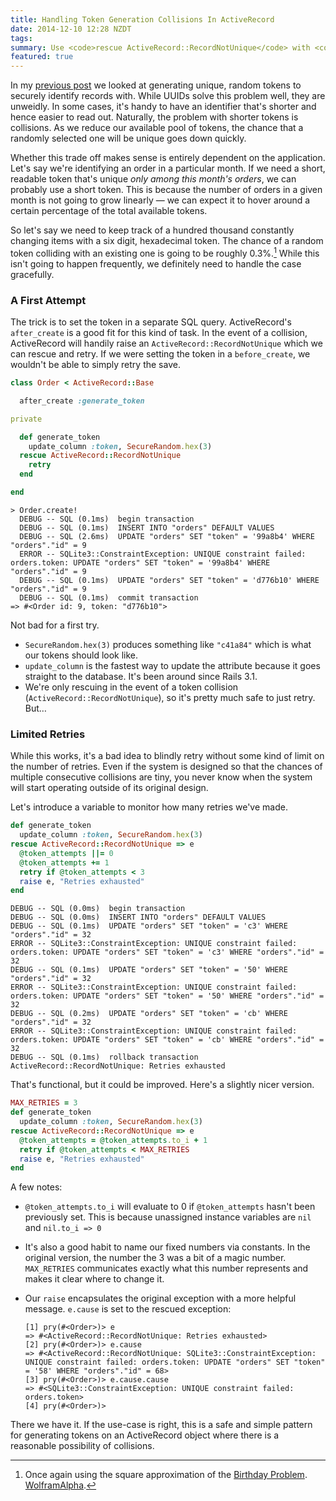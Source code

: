 ```yaml
---
title: Handling Token Generation Collisions In ActiveRecord
date: 2014-12-10 12:28 NZDT
tags:
summary: Use <code>rescue ActiveRecord::RecordNotUnique</code> with <code>retry</code> to handle collisions when applicable.
featured: true
---
```


In my [previous post](/blog/2014/12/07/generating-unique-random-tokens/) we looked at generating unique, random tokens to securely identify records with. While UUIDs solve this problem well, they are unweidly. In some cases, it's handy to have an identifier that's shorter and hence easier to read out. Naturally, the problem with shorter tokens is collisions. As we reduce our available pool of tokens, the chance that a randomly selected one will be unique goes down quickly.

Whether this trade off makes sense is entirely dependent on the application. Let's say we're identifying an order in a particular month. If we need a short, readable token that's unique _only among this month's orders_, we can probably use a short token. This is because the number of orders in a given month is not going to grow linearly — we can expect it to hover around a certain percentage of the total available tokens.

So let's say we need to keep track of a hundred thousand constantly changing items with a six digit, hexadecimal token. The chance of a random token colliding with an existing one is going to be roughly 0.3%.[^1] While this isn't going to happen frequently, we definitely need to handle the case gracefully.

### A First Attempt

The trick is to set the token in a separate SQL query. ActiveRecord's `after_create` is a good fit for this kind of task. In the event of a collision, ActiveRecord will handily raise an `ActiveRecord::RecordNotUnique` which we can rescue and retry. If we were setting the token in a `before_create`, we wouldn't be able to simply retry the save.

~~~ruby
class Order < ActiveRecord::Base

  after_create :generate_token

private

  def generate_token
    update_column :token, SecureRandom.hex(3)
  rescue ActiveRecord::RecordNotUnique
    retry
  end

end
~~~

    > Order.create!
      DEBUG -- SQL (0.1ms)  begin transaction
      DEBUG -- SQL (0.1ms)  INSERT INTO "orders" DEFAULT VALUES
      DEBUG -- SQL (2.6ms)  UPDATE "orders" SET "token" = '99a8b4' WHERE "orders"."id" = 9
      ERROR -- SQLite3::ConstraintException: UNIQUE constraint failed: orders.token: UPDATE "orders" SET "token" = '99a8b4' WHERE "orders"."id" = 9
      DEBUG -- SQL (0.1ms)  UPDATE "orders" SET "token" = 'd776b10' WHERE "orders"."id" = 9
      DEBUG -- SQL (0.1ms)  commit transaction
    => #<Order id: 9, token: "d776b10">

Not bad for a first try.

  * `SecureRandom.hex(3)` produces something like `"c41a84"` which is what our tokens should look like.
  * `update_column` is the fastest way to update the attribute because it goes straight to the database. It's been around since Rails 3.1.
  * We're only rescuing in the event of a token collision (`ActiveRecord::RecordNotUnique`), so it's pretty much safe to just retry. But…

### Limited Retries

While this works, it's a bad idea to blindly retry without some kind of limit on the number of retries. Even if the system is designed so that the chances of multiple consecutive collisions are tiny, you never know when the system will start operating outside of its original design.

Let's introduce a variable to monitor how many retries we've made.

~~~ruby
def generate_token
  update_column :token, SecureRandom.hex(3)
rescue ActiveRecord::RecordNotUnique => e
  @token_attempts ||= 0
  @token_attempts += 1
  retry if @token_attempts < 3
  raise e, "Retries exhausted"
end
~~~

    DEBUG -- SQL (0.0ms)  begin transaction
    DEBUG -- SQL (0.0ms)  INSERT INTO "orders" DEFAULT VALUES
    DEBUG -- SQL (0.1ms)  UPDATE "orders" SET "token" = 'c3' WHERE "orders"."id" = 32
    ERROR -- SQLite3::ConstraintException: UNIQUE constraint failed: orders.token: UPDATE "orders" SET "token" = 'c3' WHERE "orders"."id" = 32
    DEBUG -- SQL (0.1ms)  UPDATE "orders" SET "token" = '50' WHERE "orders"."id" = 32
    ERROR -- SQLite3::ConstraintException: UNIQUE constraint failed: orders.token: UPDATE "orders" SET "token" = '50' WHERE "orders"."id" = 32
    DEBUG -- SQL (0.2ms)  UPDATE "orders" SET "token" = 'cb' WHERE "orders"."id" = 32
    ERROR -- SQLite3::ConstraintException: UNIQUE constraint failed: orders.token: UPDATE "orders" SET "token" = 'cb' WHERE "orders"."id" = 32
    DEBUG -- SQL (0.1ms)  rollback transaction
    ActiveRecord::RecordNotUnique: Retries exhausted

That's functional, but it could be improved. Here's a slightly nicer version.

~~~ruby
MAX_RETRIES = 3
def generate_token
  update_column :token, SecureRandom.hex(3)
rescue ActiveRecord::RecordNotUnique => e
  @token_attempts = @token_attempts.to_i + 1
  retry if @token_attempts < MAX_RETRIES
  raise e, "Retries exhausted"
end
~~~

A few notes:

  * `@token_attempts.to_i` will evaluate to 0 if `@token_attempts` hasn't been previously set. This is because unassigned instance variables are `nil` and `nil.to_i => 0`
  * It's also a good habit to name our fixed numbers via constants. In the original version, the number the 3 was a bit of a magic number. `MAX_RETRIES` communicates exactly what this number represents and makes it clear where to change it.
  * Our `raise` encapsulates the original exception with a more helpful message. `e.cause` is set to the rescued exception:

        [1] pry(#<Order>)> e
        => #<ActiveRecord::RecordNotUnique: Retries exhausted>
        [2] pry(#<Order>)> e.cause
        => #<ActiveRecord::RecordNotUnique: SQLite3::ConstraintException: UNIQUE constraint failed: orders.token: UPDATE "orders" SET "token" = '58' WHERE "orders"."id" = 68>
        [3] pry(#<Order>)> e.cause.cause
        => #<SQLite3::ConstraintException: UNIQUE constraint failed: orders.token>
        [4] pry(#<Order>)>

There we have it. If the use-case is right, this is a safe and simple pattern for generating tokens on an ActiveRecord object where there is a reasonable possibility of collisions.


[^1]: Once again using the square approximation of the [Birthday Problem][wiki-bday]. [WolframAlpha][wa-bday].

[wiki-bday]: http://en.wikipedia.org/wiki/Birthday_problem
[wa-bday]: http://www.wolframalpha.com/input/?i=100000+%2F+%282+*+%2816%5E6%29%29
